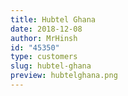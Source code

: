 ```yaml
---
title: Hubtel Ghana
date: 2018-12-08
author: MrHinsh
id: "45350"
type: customers
slug: hubtel-ghana
preview: hubtelghana.png
---
```

